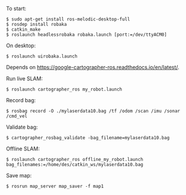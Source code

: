 To start:
```
$ sudo apt-get install ros-melodic-desktop-full
$ rosdep install robaka
$ catkin_make
$ roslaunch headlessrobaka robaka.launch [port:=/dev/ttyACM0]
```

On desktop:
```
$ roslaunch uirobaka.launch
```

Depends on https://google-cartographer-ros.readthedocs.io/en/latest/.

Run live SLAM:
```
$ roslaunch cartographer_ros my_robot.launch
```

Record bag:
```
$ rosbag record -O ./mylaserdata10.bag /tf /odom /scan /imu /sonar /cmd_vel
```

Validate bag:
```
$ cartographer_rosbag_validate -bag_filename=mylaserdata10.bag
```

Offline SLAM:
```
$ roslaunch cartographer_ros offline_my_robot.launch bag_filenames:=/home/des/catkin_ws/mylaserdata10.bag
```

Save map:
```
$ rosrun map_server map_saver -f map1
```
